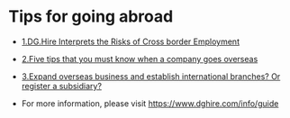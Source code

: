 # Tips for going abroad

- [1.DG.Hire Interprets the Risks of Cross border Employment](./articles/1.Interpreting%20the%20Risks%20of%20Cross%20border%20Employment.md)
- [2.Five tips that you must know when a company goes overseas](./articles/2.Five%20tips%20that%20you%20must%20know%20when%20a%20company%20goes%20overseas.md)
- [3.Expand overseas business and establish international branches? Or register a subsidiary?](./articles/3.Expand%20overseas%20business%20and%20establish%20international%20branches%3F%20Or%20register%20a%20subsidiary%3F.md)

- For more information, please visit https://www.dghire.com/info/guide